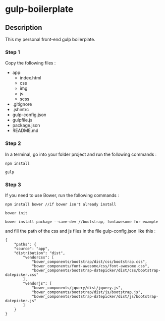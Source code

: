 # gulp-boilerplate

## Description

This my personal front-end gulp boilerplate.

### Step 1

Copy the following files :

- app <!-- work directory  -->
   - index.html
   - css
   - img
   - js
   - scss
- .gitignore <!-- to ignore bower_components and node_modules folders -->
- .jshintrc <!-- for gulp-jshint errors -->
- gulp-config.json
- gulpfile.js
- package.json
- README.md


### Step 2

In a terminal, go into your folder project and run the following commands :

```
npm install

gulp
```

### Step 3

If you need to use Bower, run the following commands :

```
npm install bower //if bower isn't already install

bower init

bower install package --save-dev //bootstrap, fontawesome for example
```

and fill the path of the css and js files in the file gulp-config.json like this :

```
{
	"paths": {
    "source": "app",
    "distribution": "dist",
		"vendorcss": [
			"bower_components/bootstrap/dist/css/bootstrap.css",
			"bower_components/font-awesome/css/font-awesome.css",
			"bower_components/bootstrap-datepicker/dist/css/bootstrap-datepicker.css"
		],
		"vendorjs": [
			"bower_components/jquery/dist/jquery.js",
			"bower_components/bootstrap/dist/js/bootstrap.js",
			"bower_components/bootstrap-datepicker/dist/js/bootstrap-datepicker.js"
		]
	}
}
```
